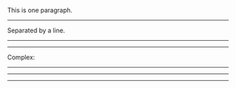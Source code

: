 This is one paragraph.

------

Separated by a line.

******
_________

Complex:

  * * *
_         _        _
-----   -------     
